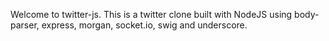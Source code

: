 Welcome to twitter-js. This is a twitter clone built with NodeJS using body-parser, express, morgan, socket.io, swig and underscore.

